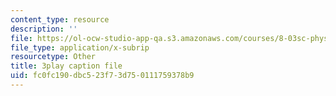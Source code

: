 ```yaml
---
content_type: resource
description: ''
file: https://ol-ocw-studio-app-qa.s3.amazonaws.com/courses/8-03sc-physics-iii-vibrations-and-waves-fall-2016/fc0fc190dbc523f73d750111759378b9_8kcvyoHsXrw.srt
file_type: application/x-subrip
resourcetype: Other
title: 3play caption file
uid: fc0fc190-dbc5-23f7-3d75-0111759378b9
---
```

